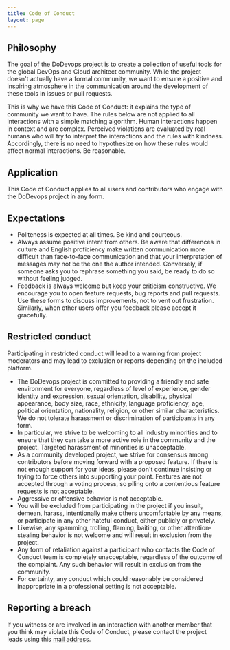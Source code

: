```yaml
---
title: Code of Conduct
layout: page
---
```


## Philosophy

The goal of the DoDevops project is to create a collection of useful tools for the global DevOps and Cloud architect
community. While the project doesn't actually have a formal community, we want to ensure a positive and inspiring 
atmosphere in the communication around the development of these tools in issues or pull requests.

This is why we have this Code of Conduct: it explains the type of community we want to have. The rules below are not
applied to all interactions with a simple matching algorithm. Human interactions happen in context and are complex.
Perceived violations are evaluated by real humans who will try to interpret the interactions and the rules with 
kindness. Accordingly, there is no need to hypothesize on how these rules would affect normal interactions. Be 
reasonable.

## Application

This Code of Conduct applies to all users and contributors who engage with the DoDevops project in any form.

## Expectations

* Politeness is expected at all times. Be kind and courteous.
* Always assume positive intent from others. Be aware that differences in culture and English proficiency make 
  written communication more difficult than face-to-face communication and that your interpretation of messages may 
  not be the one the author intended. Conversely, if someone asks you to rephrase something you said, be ready to do so 
  without feeling judged.
* Feedback is always welcome but keep your criticism constructive. We encourage you to open feature requests, bug 
  reports and pull requests. Use these forms to discuss improvements, not to vent out frustration. Similarly, when 
  other users offer you feedback please accept it gracefully. 

## Restricted conduct

Participating in restricted conduct will lead to a warning from project moderators and may lead to exclusion or reports
depending on the included platform.

* The DoDevops project is committed to providing a friendly and safe environment for everyone, regardless of level of
  experience, gender identity and expression, sexual orientation, disability, physical appearance, body size, race, 
  ethnicity, language proficiency, age, political orientation, nationality, religion, or other similar characteristics.
  We do not tolerate harassment or discrimination of participants in any form.
* In particular, we strive to be welcoming to all industry minorities and to ensure that they can take a more active 
  role in the community and the project. Targeted harassment of minorities is unacceptable.
* As a community developed project, we strive for consensus among contributors before moving forward with a proposed 
  feature. If there is not enough support for your ideas, please don't continue insisting or trying to force others
  into supporting your point. Features are not accepted through a voting process, so piling onto a contentious feature 
  requests is not acceptable.
* Aggressive or offensive behavior is not acceptable.
* You will be excluded from participating in the project if you insult, demean, harass, intentionally make others
  uncomfortable by any means, or participate in any other hateful conduct, either publicly or privately.
* Likewise, any spamming, trolling, flaming, baiting, or other attention-stealing behavior is not welcome and will 
  result in exclusion from the project.
* Any form of retaliation against a participant who contacts the Code of Conduct team is completely unacceptable,
  regardless of the outcome of the complaint. Any such behavior will result in exclusion from the community.
* For certainty, any conduct which could reasonably be considered inappropriate in a professional setting is not
  acceptable.

## Reporting a breach

If you witness or are involved in an interaction with another member that you think may violate this Code of Conduct,
please contact the project leads using this [mail address](conduct-breach@dodevops.io).
